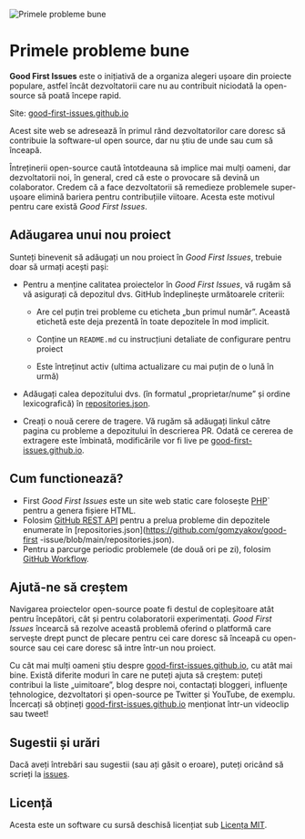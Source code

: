 ![Primele probleme bune](https://github.com/Krishna01work/good-first-issues.github.io/blob/f5ac4b7f8543913637057e166638f1735512434c/assets/github/social-preview.png)

# Primele probleme bune

**Good First Issues** este o inițiativă de a organiza alegeri ușoare din proiecte populare, astfel încât dezvoltatorii care nu au contribuit niciodată la open-source să poată începe rapid.

Site: [good-first-issues.github.io](https://good-first-issues.github.io)

Acest site web se adresează în primul rând dezvoltatorilor care doresc să contribuie la software-ul open source, dar nu știu de unde sau cum să înceapă.

Întreținerii open-source caută întotdeauna să implice mai mulți oameni, dar dezvoltatorii noi, în general, cred că este o provocare să devină un colaborator. Credem că a face dezvoltatorii să remedieze problemele super-ușoare elimină bariera pentru contribuțiile viitoare. Acesta este motivul pentru care există *Good First Issues*.

## Adăugarea unui nou proiect

Sunteți binevenit să adăugați un nou proiect în *Good First Issues*, trebuie doar să urmați acești pași:

- Pentru a menține calitatea proiectelor în *Good First Issues*, vă rugăm să vă asigurați că depozitul dvs. GitHub îndeplinește următoarele criterii:

     - Are cel puțin trei probleme cu eticheta „bun primul număr”. Această etichetă este deja prezentă în toate depozitele în mod implicit.

     - Conține un `README.md` cu instrucțiuni detaliate de configurare pentru proiect

     - Este întreținut activ (ultima actualizare cu mai puțin de o lună în urmă)

- Adăugați calea depozitului dvs. (în formatul „proprietar/nume” și ordine lexicografică) în [repositories.json](https://github.com/gomzyakov/good-first-issue/blob/main/repositories.json).

- Creați o nouă cerere de tragere. Vă rugăm să adăugați linkul către pagina cu probleme a depozitului în descrierea PR. Odată ce cererea de extragere este îmbinată, modificările vor fi live pe [good-first-issues.github.io](https://good-first-issues.github.io).

## Cum functioneazã?

- First *Good First Issues* este un site web static care folosește [PHP](https://www.php.net)` pentru a genera fișiere HTML.
- Folosim [GitHub REST API](https://docs.github.com/en/rest) pentru a prelua probleme din depozitele enumerate în [repositories.json](https://github.com/gomzyakov/good-first -issue/blob/main/repositories.json).
- Pentru a parcurge periodic problemele (de două ori pe zi), folosim [GitHub Workflow](https://docs.github.com/en/actions/using-workflows).

## Ajută-ne să creștem

Navigarea proiectelor open-source poate fi destul de copleșitoare atât pentru începători, cât și pentru colaboratorii experimentați. *Good First Issues* încearcă să rezolve această problemă oferind o platformă care servește drept punct de plecare pentru cei care doresc să înceapă cu open-source sau cei care doresc să intre într-un nou proiect.

Cu cât mai mulți oameni știu despre [good-first-issues.github.io](https://good-first-issues.github.io), cu atât mai bine. Există diferite moduri în care ne puteți ajuta să creștem: puteți contribui la liste „uimitoare”, blog despre noi, contactați bloggeri, influențe tehnologice, dezvoltatori și open-source pe Twitter și YouTube, de exemplu. Încercați să obțineți [good-first-issues.github.io](https://good-first-issues.github.io) menționat într-un videoclip sau tweet!

## Sugestii și urări

Dacă aveți întrebări sau sugestii (sau ați găsit o eroare), puteți oricând să scrieți la [issues](https://github.com/good-first-issues/good-first-issues.github.io/issues).

## Licență

Acesta este un software cu sursă deschisă licențiat sub [Licența MIT](https://github.com/good-first-issues/good-first-issues.github.io/blob/main/LICENSE).